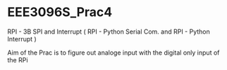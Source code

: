 # EEE3096S_Prac4
RPI - 3B SPI and Interrupt ( RPI - Python Serial  Com. and  RPI - Python Interrupt )

Aim of the Prac is to figure out analoge input with the digital only input of the RPi
